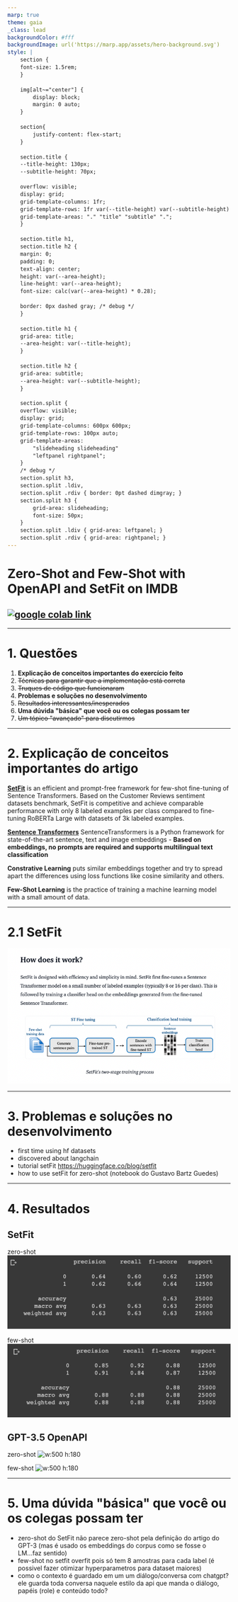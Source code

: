```yaml
---
marp: true
theme: gaia
_class: lead
backgroundColor: #fff
backgroundImage: url('https://marp.app/assets/hero-background.svg')
style: |
    section {
    font-size: 1.5rem;
    }

    img[alt~="center"] {
        display: block;
        margin: 0 auto;
    }

    section{
        justify-content: flex-start;
    }

    section.title {
    --title-height: 130px;
    --subtitle-height: 70px;

    overflow: visible;
    display: grid;
    grid-template-columns: 1fr;
    grid-template-rows: 1fr var(--title-height) var(--subtitle-height) 1fr;
    grid-template-areas: "." "title" "subtitle" ".";
    }

    section.title h1,
    section.title h2 {
    margin: 0;
    padding: 0;
    text-align: center;
    height: var(--area-height);
    line-height: var(--area-height);
    font-size: calc(var(--area-height) * 0.28);

    border: 0px dashed gray; /* debug */
    }

    section.title h1 {
    grid-area: title;
    --area-height: var(--title-height);
    }

    section.title h2 {
    grid-area: subtitle;
    --area-height: var(--subtitle-height);
    }

    section.split {
    overflow: visible;
    display: grid;
    grid-template-columns: 600px 600px;
    grid-template-rows: 100px auto;
    grid-template-areas: 
        "slideheading slideheading"
        "leftpanel rightpanel";
    }
    /* debug */
    section.split h3, 
    section.split .ldiv, 
    section.split .rdiv { border: 0pt dashed dimgray; }
    section.split h3 {
        grid-area: slideheading;
        font-size: 50px;
    }
    section.split .ldiv { grid-area: leftpanel; }
    section.split .rdiv { grid-area: rightpanel; }
---
```


<!-- _class: title -->

# Zero-Shot and Few-Shot with OpenAPI and SetFit on IMDB
## [![google colab link](https://colab.research.google.com/assets/colab-badge.svg)](https://colab.research.google.com/github/tcvieira/IA368-DD-012023/blob/main/assingments/03/notebook.ipynb)

---
<!-- paginate: true -->

# 1. Questões

1. **Explicação de conceitos importantes do exercício feito**
2. ~~Técnicas para garantir que a implementação está correta~~
3. ~~Truques de código que funcionaram~~
4. **Problemas e soluções no desenvolvimento**
5. ~~Resultados interessantes/inesperados~~
6. **Uma dúvida "básica" que você ou os colegas possam ter**
7. ~~Um tópico "avançado" para discutirmos~~

---

# 2. Explicação de conceitos importantes do artigo

[**SetFit**](https://github.com/huggingface/setfit) is an efficient and prompt-free framework for few-shot fine-tuning of Sentence Transformers. Based on the Customer Reviews sentiment datasets benchmark, SetFit is competitive and achieve comparable performance with only 8 labeled examples per class compared to fine-tuning RoBERTa Large with datasets of 3k labeled examples.

[**Sentence Transformers**](https://sbert.net/) SentenceTransformers is a Python framework for state-of-the-art sentence, text and image embeddings - **Based on embeddings, no prompts are required and supports multilingual text classification**

**Constrative Learning** puts similar embeddings together and try to spread apart the differences using loss functions like cosine similarity and others.

**Few-Shot Learning** is the practice of training a machine learning model with a small amount of data.

---

# 2.1 SetFit

![center](setfit.png)

---

# 3. Problemas e soluções no desenvolvimento

- first time using hf datasets
- discovered about langchain
- tutorial setFit https://huggingface.co/blog/setfit
- how to use setFit for zero-shot (notebook do Gustavo Bartz Guedes)

---
# 4. Resultados
<!-- _class: split -->
<div class=ldiv>

## SetFit
zero-shot
![w:500 h:180](setfit-zero-shot.png)

few-shot
![w:500 h:180](setfit-few-shot.png)

</div>
<div class=rdiv>

## GPT-3.5 OpenAPI

zero-shot
![w:500 h:180]()

few-shot
![w:500 h:180]()

</div>

---

# 5. Uma dúvida "básica" que você ou os colegas possam ter

- zero-shot do SetFit não parece zero-shot pela definição do artigo do GPT-3 (mas é usado os embeddings do corpus como se fosse o LM...faz sentido)
- few-shot no setfit overfit pois só tem 8 amostras para cada label (é possivel fazer otimizar hyperparametros para dataset maiores)
- como o contexto é guardado em um um diálogo/conversa com chatgpt? ele guarda toda conversa naquele estilo da api que manda o diálogo, papéis (role) e conteúdo todo?
